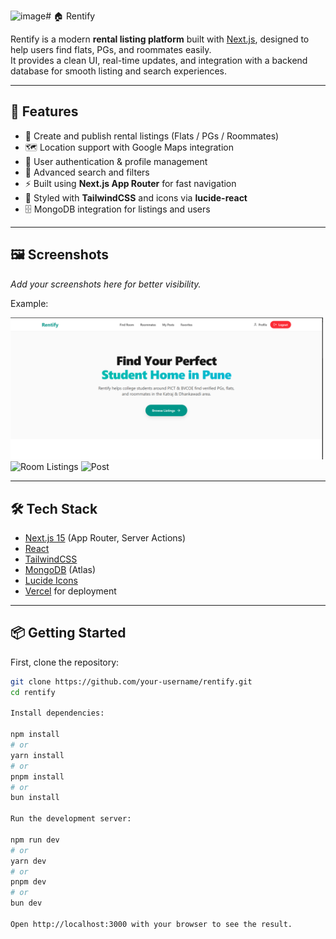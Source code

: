 <img width="1906" height="869" alt="image" src="https://github.com/user-attachments/assets/2ce750ce-6094-4176-ac43-389e74b769b4" /># 🏠 Rentify

Rentify is a modern **rental listing platform** built with [Next.js](https://nextjs.org), designed to help users find flats, PGs, and roommates easily.  
It provides a clean UI, real-time updates, and integration with a backend database for smooth listing and search experiences.

---

## 🚀 Features

- 📌 Create and publish rental listings (Flats / PGs / Roommates)
- 🗺️ Location support with Google Maps integration
- 👤 User authentication & profile management
- 🔎 Advanced search and filters
- ⚡ Built using **Next.js App Router** for fast navigation
- 🎨 Styled with **TailwindCSS** and icons via **lucide-react**
- 🗄️ MongoDB integration for listings and users

---

## 🖼️ Screenshots

_Add your screenshots here for better visibility._  

Example:
  
<img src="./screenshots/homepage.png" alt="Homepage" width="500"/>
<img src="./screenshots/roommate-listing" alt="Room Listings" width="500"/>

<img src="./screenshots/post" alt="Post" width="500"/>


---

## 🛠️ Tech Stack

- [Next.js 15](https://nextjs.org/) (App Router, Server Actions)
- [React](https://react.dev/)
- [TailwindCSS](https://tailwindcss.com/)
- [MongoDB](https://www.mongodb.com/) (Atlas)
- [Lucide Icons](https://lucide.dev/)
- [Vercel](https://vercel.com/) for deployment

---

## 📦 Getting Started

First, clone the repository:

```bash
git clone https://github.com/your-username/rentify.git
cd rentify

Install dependencies:

npm install
# or
yarn install
# or
pnpm install
# or
bun install

Run the development server:

npm run dev
# or
yarn dev
# or
pnpm dev
# or
bun dev

Open http://localhost:3000 with your browser to see the result.

